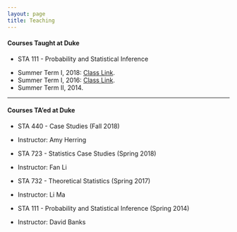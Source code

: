 ```yaml
---
layout: page
title: Teaching
---
```


#### Courses Taught at Duke
* STA 111 - Probability and Statistical Inference
- Summer Term I, 2018: [Class Link](https://akandelanre.github.io/STA111_SummerI_2018/).
- Summer Term I, 2016: [Class Link](https://akandelanre.github.io/STA111_SummerI_2016/).
- Summer Term II, 2014.

-------------------------

#### Courses TA’ed at Duke
* STA 440 - Case Studies (Fall 2018)
- Instructor: Amy Herring

* STA 723 - Statistics Case Studies (Spring 2018)
- Instructor: Fan Li

* STA 732 - Theoretical Statistics (Spring 2017)
- Instructor: Li Ma

* STA 111 - Probability and Statistical Inference (Spring 2014)
- Instructor: David Banks
